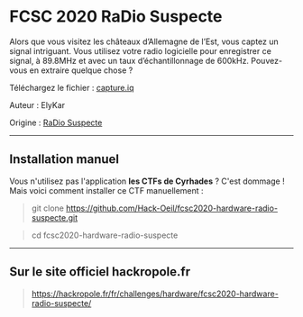 # FCSC 2020 RaDio Suspecte

Alors que vous visitez les châteaux d’Allemagne de l’Est, vous captez un signal intriguant. Vous utilisez votre radio logicielle pour enregistrer ce signal, à 89.8MHz et avec un taux d’échantillonnage de 600kHz. Pouvez-vous en extraire quelque chose ?


Téléchargez le fichier : [capture.iq](https://hackropole.fr/filer/fcsc2020-hardware-radio-suspecte/public_filer/capture.iq)


Auteur : ElyKar

Origine : [RaDio Suspecte](https://hackropole.fr/fr/challenges/hardware/fcsc2020-hardware-radio-suspecte/)



-----------

## Installation manuel
Vous n'utilisez pas l'application **les CTFs de Cyrhades** ? C'est dommage !
Mais voici comment installer ce CTF manuellement :

> git clone https://github.com/Hack-Oeil/fcsc2020-hardware-radio-suspecte.git

> cd fcsc2020-hardware-radio-suspecte


-----------

## Sur le site officiel hackropole.fr
> https://hackropole.fr/fr/challenges/hardware/fcsc2020-hardware-radio-suspecte/